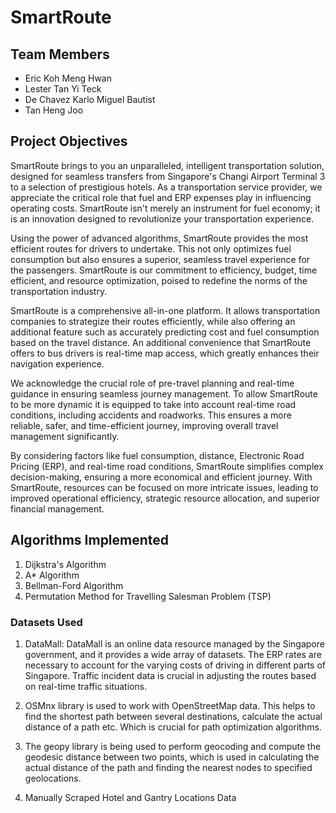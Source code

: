 # SmartRoute

## Team Members

- Eric Koh Meng Hwan
- Lester Tan Yi Teck
- De Chavez Karlo Miguel Bautist
- Tan Heng Joo

## Project Objectives
SmartRoute brings to you an unparalleled, intelligent transportation solution, designed for seamless transfers from Singapore's Changi Airport Terminal 3 to a selection of prestigious hotels. As a transportation service provider, we appreciate the critical role that fuel and ERP expenses play in influencing operating costs. SmartRoute isn't merely an instrument for fuel economy; it is an innovation designed to revolutionize your transportation experience.

Using the power of advanced algorithms, SmartRoute provides the most efficient routes for drivers to undertake. This not only optimizes fuel consumption but also ensures a superior, seamless travel experience for the passengers. SmartRoute is our commitment to efficiency, budget, time efficient, and resource optimization, poised to redefine the norms of the transportation industry.

SmartRoute is a comprehensive all-in-one platform. It allows transportation companies to strategize their routes efficiently, while also offering an additional feature such as accurately predicting cost and fuel consumption based on the travel distance. An additional convenience that SmartRoute offers to bus drivers is real-time map access, which greatly enhances their navigation experience.

We acknowledge the crucial role of pre-travel planning and real-time guidance in ensuring seamless journey management. To allow SmartRoute to be more dynamic it is equipped to take into account real-time road conditions, including accidents and roadworks. This ensures a more reliable, safer, and time-efficient journey, improving overall travel management significantly.

By considering factors like fuel consumption, distance, Electronic Road Pricing (ERP), and real-time road conditions, SmartRoute simplifies complex decision-making, ensuring a more economical and efficient journey. With SmartRoute, resources can be focused on more intricate issues, leading to improved operational efficiency, strategic resource allocation, and superior financial management.

## Algorithms Implemented
1) Dijkstra's Algorithm
2) A* Algorithm
3) Bellman-Ford Algorithm
4) Permutation Method for Travelling Salesman Problem (TSP)


### Datasets Used
1. DataMall: DataMall is an online data resource managed by the Singapore government, and it provides a wide array of datasets. The ERP rates are necessary to account for the varying costs of driving in different parts of Singapore. Traffic incident data is crucial in adjusting the routes based on real-time traffic situations.

2. OSMnx library is used to work with OpenStreetMap data. This helps to find the shortest path between several destinations, calculate the actual distance of a path etc. Which is crucial for path optimization algorithms.

3. The geopy library is being used to perform geocoding and compute the geodesic distance between two points, which is used in calculating the actual distance of the path and finding the nearest nodes to specified geolocations.

4. Manually Scraped Hotel and Gantry Locations Data